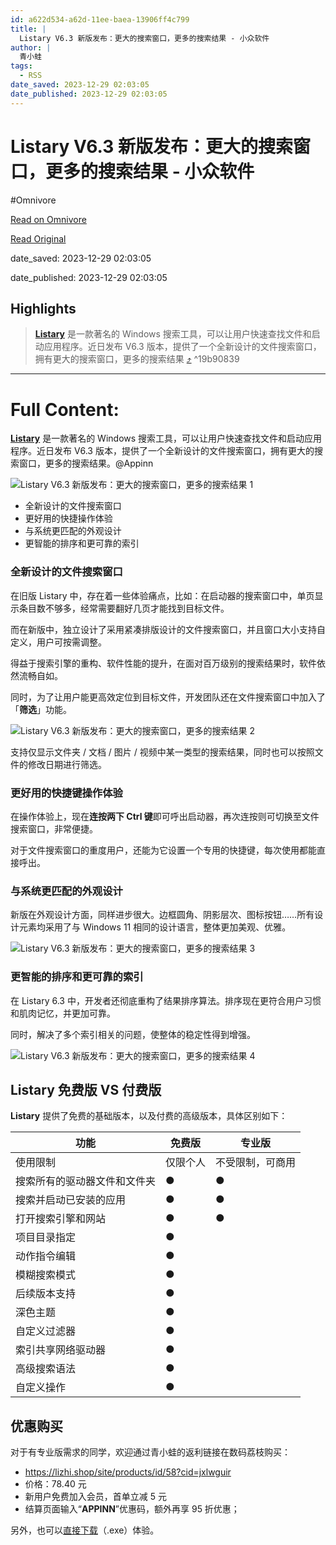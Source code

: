 ```yaml
---
id: a622d534-a62d-11ee-baea-13906ff4c799
title: |
  Listary V6.3 新版发布：更大的搜索窗口，更多的搜索结果 - 小众软件
author: |
  青小蛙
tags:
  - RSS
date_saved: 2023-12-29 02:03:05
date_published: 2023-12-29 02:03:05
---
```


# Listary V6.3 新版发布：更大的搜索窗口，更多的搜索结果 - 小众软件
#Omnivore

[Read on Omnivore](https://omnivore.app/me/listary-v-6-3-18cb4edf6d6)

[Read Original](https://www.appinn.com/listary-v6-3/)

date_saved: 2023-12-29 02:03:05

date_published: 2023-12-29 02:03:05

## Highlights

> **[Listary](https://www.appinn.com/tag/listary/)** 是一款著名的 Windows 搜索工具，可以让用户快速查找文件和启动应用程序。近日发布 V6.3 版本，提供了一个全新设计的文件搜索窗口，拥有更大的搜索窗口，更多的搜索结果 [⤴️](https://omnivore.app/me/listary-v-6-3-18cb4edf6d6#19b90839-25e4-4a19-97e6-e85524cd3bb2)  ^19b90839


--- 

# Full Content: 

**[Listary](https://www.appinn.com/tag/listary/)** 是一款著名的 Windows 搜索工具，可以让用户快速查找文件和启动应用程序。近日发布 V6.3 版本，提供了一个全新设计的文件搜索窗口，拥有更大的搜索窗口，更多的搜索结果。@Appinn

![Listary V6.3 新版发布：更大的搜索窗口，更多的搜索结果 1](https://proxy-prod.omnivore-image-cache.app/1608x700,srXRIeaQ7xNLw-nBt5Vw5shLyarLjn21o0I-yIa81rRQ/https://www.appinn.com/wp-content/uploads/2023/12/Appinn-feature-images-13.jpg "Listary V6.3 新版发布：更大的搜索窗口，更多的搜索结果 1")

* 全新设计的文件搜索窗口
* 更好用的快捷操作体验
* 与系统更匹配的外观设计
* 更智能的排序和更可靠的索引

### 全新设计的文件搜索窗口

在旧版 Listary 中，存在着一些体验痛点，比如：在启动器的搜索窗口中，单页显示条目数不够多，经常需要翻好几页才能找到目标文件。

而在新版中，独立设计了采用紧凑排版设计的文件搜索窗口，并且窗口大小支持自定义，用户可按需调整。

得益于搜索引擎的重构、软件性能的提升，在面对百万级别的搜索结果时，软件依然流畅自如。

同时，为了让用户能更高效定位到目标文件，开发团队还在文件搜索窗口中加入了「**筛选**」功能。

![Listary V6.3 新版发布：更大的搜索窗口，更多的搜索结果 2](https://proxy-prod.omnivore-image-cache.app/800x576,sROmVBmnoItW-oc8u6ZBXG71FrCH6_M-geFAq2efpnQM/https://www.appinn.com/wp-content/uploads/2023/12/t4.jpg "Listary V6.3 新版发布：更大的搜索窗口，更多的搜索结果 2")

支持仅显示文件夹 / 文档 / 图片 / 视频中某一类型的搜索结果，同时也可以按照文件的修改日期进行筛选。

### 更好用的快捷键操作体验

在操作体验上，现在**连按两下 Ctrl 键**即可呼出启动器，再次连按则可切换至文件搜索窗口，非常便捷。

对于文件搜索窗口的重度用户，还能为它设置一个专用的快捷键，每次使用都能直接呼出。

### 与系统更匹配的外观设计

新版在外观设计方面，同样进步很大。边框圆角、阴影层次、图标按钮……所有设计元素均采用了与 Windows 11 相同的设计语言，整体更加美观、优雅。

![Listary V6.3 新版发布：更大的搜索窗口，更多的搜索结果 3](https://proxy-prod.omnivore-image-cache.app/1080x663,s8B2p84gnqKfh4lexMqR5epwF7iTrIDZdmMWWMu4Gu3A/https://www.appinn.com/wp-content/uploads/2023/12/655f6daa30360d26544fd098_Listary-hero-screenshot-p-1080.jpg "Listary V6.3 新版发布：更大的搜索窗口，更多的搜索结果 3")

### 更智能的排序和更可靠的索引

在 Listary 6.3 中，开发者还彻底重构了结果排序算法。排序现在更符合用户习惯和肌肉记忆，并更加可靠。

同时，解决了多个索引相关的问题，使整体的稳定性得到增强。

![Listary V6.3 新版发布：更大的搜索窗口，更多的搜索结果 4](https://proxy-prod.omnivore-image-cache.app/0x0,s9fGh_9WJUC7Uov4BufgmtbDb9R_d3i7LCe26WY31xZI/https://www.appinn.com/wp-content/uploads/2023/12/t7.jpg "Listary V6.3 新版发布：更大的搜索窗口，更多的搜索结果 4")

## **Listary** 免费版 VS 付费版

**Listary** 提供了免费的基础版本，以及付费的高级版本，具体区别如下：

| **功能**         | **免费版** | **专业版**  |
| -------------- | ------- | -------- |
| 使用限制           | 仅限个人    | 不受限制，可商用 |
| 搜索所有的驱动器文件和文件夹 | ●       | ●        |
| 搜索并启动已安装的应用    | ●       | ●        |
| 打开搜索引擎和网站      | ●       | ●        |
| 项目目录指定         | ●       |          |
| 动作指令编辑         | ●       |          |
| 模糊搜索模式         | ●       |          |
| 后续版本支持         | ●       |          |
| 深色主题           | ●       |          |
| 自定义过滤器         | ●       |          |
| 索引共享网络驱动器      | ●       |          |
| 高级搜索语法         | ●       |          |
| 自定义操作          | ●       |          |

## 优惠购买

对于有专业版需求的同学，欢迎通过青小蛙的返利链接在数码荔枝购买：

* <https://lizhi.shop/site/products/id/58?cid=jxlwguir>
* 价格：78.40 元
* 新用户免费加入会员，首单立减 5 元
* 结算页面输入“**APPINN**”优惠码，额外再享 95 折优惠；

另外，也可以[直接下载](https://www.listary.net/download/beta/Listary.exe)（.exe）体验。
